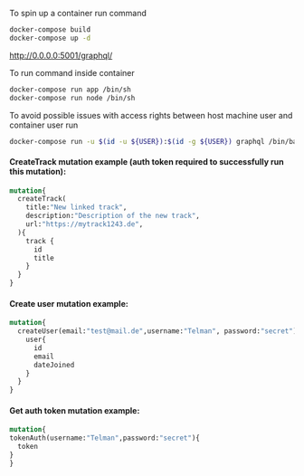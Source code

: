To spin up a container run command
```bash
docker-compose build
docker-compose up -d
```

http://0.0.0.0:5001/graphql/

To run command inside container
```bash
docker-compose run app /bin/sh
docker-compose run node /bin/sh
```

To avoid possible issues with access rights between host machine user and container user run 
```bash
docker-compose run -u $(id -u ${USER}):$(id -g ${USER}) graphql /bin/bash
```
#### CreateTrack mutation example (auth token required to successfully run this mutation):
```graphql endpoint
mutation{
  createTrack(
    title:"New linked track",
  	description:"Description of the new track",
    url:"https://mytrack1243.de",
  ){
    track {
      id
      title
    }
  }
}
```

#### Create user mutation example:
```graphql endpoint
mutation{
  createUser(email:"test@mail.de",username:"Telman", password:"secret"){    
    user{
      id
      email
      dateJoined
    }
  }
}
```

#### Get auth token mutation example:
```graphql endpoint
mutation{
tokenAuth(username:"Telman",password:"secret"){
  token
}
}
```

